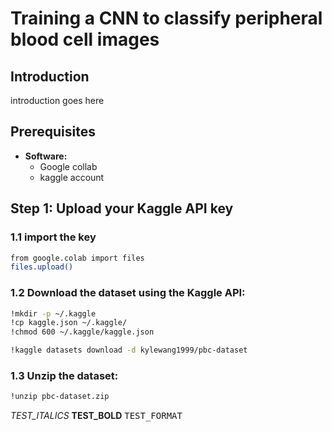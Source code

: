 # Training a CNN to classify peripheral blood cell images 

## Introduction
introduction goes here

## Prerequisites

- **Software:**
  - Google collab
  - kaggle account

## Step 1: Upload your Kaggle API key 

### 1.1 import the key
   ```bash
   from google.colab import files
   files.upload()
   ```
### 1.2 Download the dataset using the Kaggle API:
  
   ```bash
   !mkdir -p ~/.kaggle
   !cp kaggle.json ~/.kaggle/
   !chmod 600 ~/.kaggle/kaggle.json
  
   !kaggle datasets download -d kylewang1999/pbc-dataset
   ```

### 1.3 Unzip the dataset:
   ```bash
   !unzip pbc-dataset.zip
   ```
*TEST_ITALICS*
**TEST_BOLD**
<kbd>TEST_FORMAT</kbd> 
